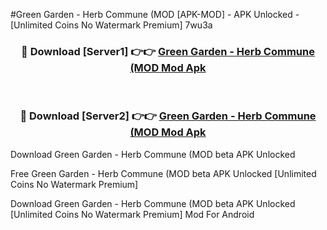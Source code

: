 #Green Garden - Herb Commune (MOD [APK-MOD] - APK Unlocked - [Unlimited Coins No Watermark Premium] 7wu3a



<div align="center">

<h3>🔴 Download [Server1] 👉👉 <a href="https://momento.my/?title=Green_Garden_-_Herb_Commune_(MOD">Green Garden - Herb Commune (MOD Mod Apk</a></h3><br>

<h3>🔴 Download [Server2] 👉👉 <a href="https://momento.my/?title=Green_Garden_-_Herb_Commune_(MOD">Green Garden - Herb Commune (MOD Mod Apk</a></h3>
</div>



Download Green Garden - Herb Commune (MOD beta APK Unlocked

Free Green Garden - Herb Commune (MOD beta APK Unlocked [Unlimited Coins No Watermark Premium]

Download Green Garden - Herb Commune (MOD beta APK Unlocked [Unlimited Coins No Watermark Premium] Mod For Android
